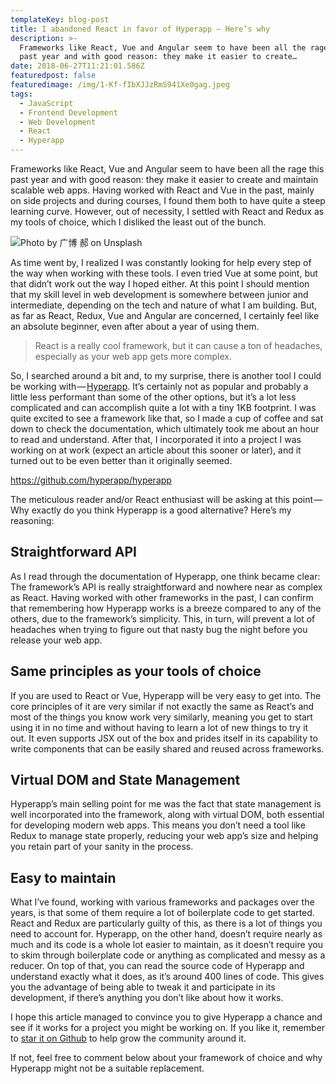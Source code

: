 ```yaml
---
templateKey: blog-post
title: I abandoned React in favor of Hyperapp — Here’s why
description: >-
  Frameworks like React, Vue and Angular seem to have been all the rage this
  past year and with good reason: they make it easier to create…
date: 2018-06-27T11:21:01.586Z
featuredpost: false
featuredimage: /img/1-Kf-fIbXJJzRmS941Xe0gag.jpeg
tags:
  - JavaScript
  - Frontend Development
  - Web Development
  - React
  - Hyperapp
---
```


Frameworks like React, Vue and Angular seem to have been all the rage this past year and with good reason: they make it easier to create and maintain scalable web apps. Having worked with React and Vue in the past, mainly on side projects and during courses, I found them both to have quite a steep learning curve. However, out of necessity, I settled with React and Redux as my tools of choice, which I disliked the least out of the bunch.

![Photo by 广博 郝 on Unsplash](/img/1-Kf-fIbXJJzRmS941Xe0gag.jpeg)

As time went by, I realized I was constantly looking for help every step of the way when working with these tools. I even tried Vue at some point, but that didn’t work out the way I hoped either. At this point I should mention that my skill level in web development is somewhere between junior and intermediate, depending on the tech and nature of what I am building. But, as far as React, Redux, Vue and Angular are concerned, I certainly feel like an absolute beginner, even after about a year of using them.

> React is a really cool framework, but it can cause a ton of headaches, especially as your web app gets more complex.

So, I searched around a bit and, to my surprise, there is another tool I could be working with — [Hyperapp](https://hyperapp.js.org/). It’s certainly not as popular and probably a little less performant than some of the other options, but it’s a lot less complicated and can accomplish quite a lot with a tiny 1KB footprint. I was quite excited to see a framework like that, so I made a cup of coffee and sat down to check the documentation, which ultimately took me about an hour to read and understand. After that, I incorporated it into a project I was working on at work (expect an article about this sooner or later), and it turned out to be even better than it originally seemed.

https://github.com/hyperapp/hyperapp

The meticulous reader and/or React enthusiast will be asking at this point — Why exactly do you think Hyperapp is a good alternative? Here’s my reasoning:

## Straightforward API

As I read through the documentation of Hyperapp, one think became clear: The framework’s API is really straightforward and nowhere near as complex as React. Having worked with other frameworks in the past, I can confirm that remembering how Hyperapp works is a breeze compared to any of the others, due to the framework’s simplicity. This, in turn, will prevent a lot of headaches when trying to figure out that nasty bug the night before you release your web app.

## Same principles as your tools of choice

If you are used to React or Vue, Hyperapp will be very easy to get into. The core principles of it are very similar if not exactly the same as React’s and most of the things you know work very similarly, meaning you get to start using it in no time and without having to learn a lot of new things to try it out. It even supports JSX out of the box and prides itself in its capability to write components that can be easily shared and reused across frameworks.

## Virtual DOM and State Management

Hyperapp’s main selling point for me was the fact that state management is well incorporated into the framework, along with virtual DOM, both essential for developing modern web apps. This means you don’t need a tool like Redux to manage state properly, reducing your web app’s size and helping you retain part of your sanity in the process.

## Easy to maintain

What I’ve found, working with various frameworks and packages over the years, is that some of them require a lot of boilerplate code to get started. React and Redux are particularly guilty of this, as there is a lot of things you need to account for. Hyperapp, on the other hand, doesn’t require nearly as much and its code is a whole lot easier to maintain, as it doesn’t require you to skim through boilerplate code or anything as complicated and messy as a reducer. On top of that, you can read the source code of Hyperapp and understand exactly what it does, as it’s around 400 lines of code. This gives you the advantage of being able to tweak it and participate in its development, if there’s anything you don’t like about how it works.

I hope this article managed to convince you to give Hyperapp a chance and see if it works for a project you might be working on. If you like it, remember to [star it on Github](https://github.com/hyperapp/hyperapp) to help grow the community around it.

If not, feel free to comment below about your framework of choice and why Hyperapp might not be a suitable replacement.